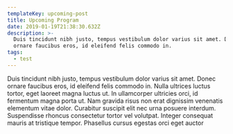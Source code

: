 ```yaml
---
templateKey: upcoming-post
title: Upcoming Program
date: 2019-01-19T21:38:30.632Z
description: >-
  Duis tincidunt nibh justo, tempus vestibulum dolor varius sit amet. Donec
  ornare faucibus eros, id eleifend felis commodo in. 
tags:
  - test
---
```

Duis tincidunt nibh justo, tempus vestibulum dolor varius sit amet. Donec ornare faucibus eros, id eleifend felis commodo in. Nulla ultrices luctus tortor, eget laoreet magna luctus ut. In ullamcorper ultricies orci, id fermentum magna porta ut. Nam gravida risus non erat dignissim venenatis elementum vitae dolor. Curabitur suscipit elit nec urna posuere interdum. Suspendisse rhoncus consectetur tortor vel volutpat. Integer consequat mauris at tristique tempor. Phasellus cursus egestas orci eget auctor
